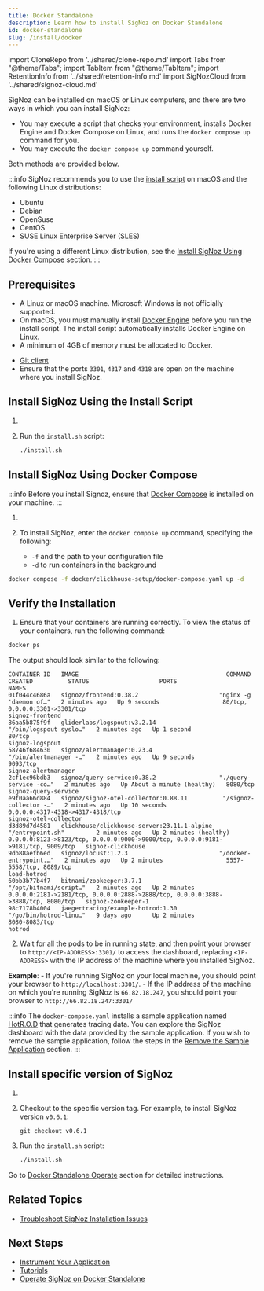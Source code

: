 ```yaml
---
title: Docker Standalone
description: Learn how to install SigNoz on Docker Standalone
id: docker-standalone
slug: /install/docker
---
```


import CloneRepo from '../shared/clone-repo.md'
import Tabs from "@theme/Tabs";
import TabItem from "@theme/TabItem";
import RetentionInfo from '../shared/retention-info.md'
import SigNozCloud from '../shared/signoz-cloud.md'

<SigNozCloud />

SigNoz can be installed on macOS or Linux computers, and there are two ways in which you can install SigNoz:

 - You may execute a script that checks your environment, installs Docker Engine and Docker Compose on Linux, and runs the `docker compose up` command for you. 
 - You may execute the `docker compose up` command yourself.

Both methods are provided below.

:::info
SigNoz recommends you to use the [install script](#install-signoz-using-the-install-script) on macOS and the following Linux distributions:
  - Ubuntu
  - Debian
  - OpenSuse
  - CentOS
  - SUSE Linux Enterprise Server (SLES)

If you're using a different Linux distribution, see the [Install SigNoz Using Docker Compose](#install-signoz-using-docker-compose) section.
:::

## Prerequisites

- A Linux or macOS machine. Microsoft Windows is not officially supported.
- On macOS, you must manually install [Docker Engine](https://docs.docker.com/engine/install/)
before you run the install script. The install script automatically installs Docker Engine on Linux.
- A minimum of 4GB of memory must be allocated to Docker.
<!-- Existing documentation is somehow unclear. Are there different memory requirements based on the operating system? -->
- [Git client](https://desktop.github.com/)
- Ensure that the ports `3301`, `4317` and `4318` are open on the machine where you install SigNoz.


## Install SigNoz Using the Install Script

1. <CloneRepo />

2. Run the `install.sh` script:
   ```bash
   ./install.sh
   ```

## Install SigNoz Using Docker Compose

:::info
Before you install Signoz, ensure that [Docker Compose](https://docs.docker.com/compose/install/) is installed on your machine.
:::

1. <CloneRepo />

2. To install SigNoz, enter the `docker compose up` command, specifying the following:
    - `-f` and the path to your configuration file
    - `-d` to run containers in the background

  ```bash
  docker compose -f docker/clickhouse-setup/docker-compose.yaml up -d
  ```

## Verify the Installation

1. Ensure that your containers are running correctly. To view the status of your containers, run the following command:

```bash
docker ps
```
  The output should look similar to the following:

```output
CONTAINER ID   IMAGE                                          COMMAND                  CREATED          STATUS                    PORTS                                                                            NAMES
01f044c4686a   signoz/frontend:0.38.2                       "nginx -g 'daemon of…"   2 minutes ago   Up 9 seconds                  80/tcp, 0.0.0.0:3301->3301/tcp                                                     signoz-frontend
86aa5b875f9f   gliderlabs/logspout:v3.2.14                  "/bin/logspout syslo…"   2 minutes ago   Up 1 second                   80/tcp                                                                             signoz-logspout
58746f684630   signoz/alertmanager:0.23.4                   "/bin/alertmanager -…"   2 minutes ago   Up 9 seconds                  9093/tcp                                                                           signoz-alertmanager
2cf1ec96bdb3   signoz/query-service:0.38.2                  "./query-service -co…"   2 minutes ago   Up About a minute (healthy)   8080/tcp                                                                           signoz-query-service
e9f0aa66d884   signoz/signoz-otel-collector:0.88.11          "/signoz-collector -…"   2 minutes ago   Up 10 seconds                 0.0.0.0:4317-4318->4317-4318/tcp                                                   signoz-otel-collector
d3d89d7d4581   clickhouse/clickhouse-server:23.11.1-alpine   "/entrypoint.sh"         2 minutes ago   Up 2 minutes (healthy)        0.0.0.0:8123->8123/tcp, 0.0.0.0:9000->9000/tcp, 0.0.0.0:9181->9181/tcp, 9009/tcp   signoz-clickhouse
9db88aefb6ed   signoz/locust:1.2.3                          "/docker-entrypoint.…"   2 minutes ago   Up 2 minutes                  5557-5558/tcp, 8089/tcp                                                            load-hotrod
60bb3b77b4f7   bitnami/zookeeper:3.7.1                      "/opt/bitnami/script…"   2 minutes ago   Up 2 minutes                  0.0.0.0:2181->2181/tcp, 0.0.0.0:2888->2888/tcp, 0.0.0.0:3888->3888/tcp, 8080/tcp   signoz-zookeeper-1
98c7178b4004   jaegertracing/example-hotrod:1.30            "/go/bin/hotrod-linu…"   9 days ago      Up 2 minutes                  8080-8083/tcp                                                                      hotrod
```

2. Wait for all the pods to be in running state, and then point your browser to `http://<IP-ADDRESS>:3301/` to access the dashboard, replacing `<IP-ADDRESS>` with the IP address of the machine where you installed SigNoz.

  **Example**:
    - If you're running SigNoz on your local machine, you should point your browser to `http://localhost:3301/`.
    - If the IP address of the machine on which you're running SigNoz is `66.82.18.247`, you should point your browser to `http://66.82.18.247:3301/`

<!--

You should see a page similar to the one in the image below:

-->


<!--
How is this helpful? I suggest we create something similar to the Kubernetes section. Do we have a blog post to which I could link out?
-->

<RetentionInfo />

:::info
The `docker-compose.yaml` installs a sample application named [HotR.O.D](https://github.com/jaegertracing/jaeger/tree/master/examples/hotrod) that generates tracing data. You can explore the SigNoz dashboard with the data provided by the sample application. If you wish to remove the sample application, follow the steps in the [Remove the Sample Application](/docs/operate/docker-standalone/#remove-the-sample-application) section.
:::

## Install specific version of SigNoz

1. <CloneRepo />

2. Checkout to the specific version tag. For example, to install SigNoz version `v0.6.1`:
	```
	git checkout v0.6.1
	```

3. Run the `install.sh` script:

	```bash
	./install.sh
	```

Go to [Docker Standalone Operate](/docs/operate/docker-standalone) section for detailed instructions.

## Related Topics

- [Troubleshoot SigNoz Installation Issues](/docs/install/troubleshooting)

## Next Steps

- [Instrument Your Application](/docs/instrumentation/overview)
- [Tutorials](/docs/tutorials/)
- [Operate SigNoz on Docker Standalone](/docs/operate/docker-standalone)
